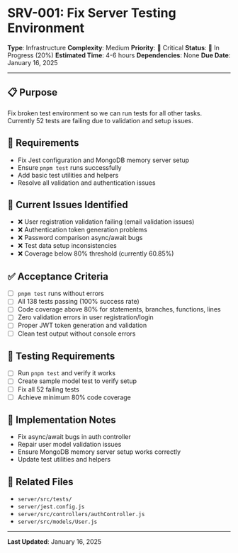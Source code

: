 # SRV-001: Fix Server Testing Environment

**Type**: Infrastructure
**Complexity**: Medium
**Priority**: 🔴 Critical
**Status**: 🔄 In Progress (20%)
**Estimated Time**: 4-6 hours
**Dependencies**: None
**Due Date**: January 16, 2025

---

## 📋 Purpose

Fix broken test environment so we can run tests for all other tasks. Currently 52 tests are failing due to validation and setup issues.

## 🎯 Requirements

- Fix Jest configuration and MongoDB memory server setup
- Ensure `pnpm test` runs successfully
- Add basic test utilities and helpers
- Resolve all validation and authentication issues

## 🔧 Current Issues Identified

- ❌ User registration validation failing (email validation issues)
- ❌ Authentication token generation problems
- ❌ Password comparison async/await bugs
- ❌ Test data setup inconsistencies
- ❌ Coverage below 80% threshold (currently 60.85%)

## ✅ Acceptance Criteria

- [ ] `pnpm test` runs without errors
- [ ] All 138 tests passing (100% success rate)
- [ ] Code coverage above 80% for statements, branches, functions, lines
- [ ] Zero validation errors in user registration/login
- [ ] Proper JWT token generation and validation
- [ ] Clean test output without console errors

## 🧪 Testing Requirements

- [ ] Run `pnpm test` and verify it works
- [ ] Create sample model test to verify setup
- [ ] Fix all 52 failing tests
- [ ] Achieve minimum 80% code coverage

## 📝 Implementation Notes

- Fix async/await bugs in auth controller
- Repair user model validation issues
- Ensure MongoDB memory server setup works correctly
- Update test utilities and helpers

## 🔗 Related Files

- `server/src/tests/`
- `server/jest.config.js`
- `server/src/controllers/authController.js`
- `server/src/models/User.js`

---

**Last Updated**: January 16, 2025
